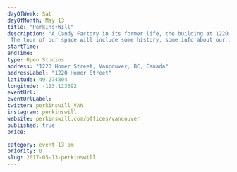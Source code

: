 ```yaml
---
dayOfWeek: Sat
dayOfMonth: May 13
title: "Perkins+Will"
description: "A Candy Factory in its former life, the building at 1220 Homer St has been converted to become our working studio. We are a multidisciplinary design firm, specializing in Architectural, Interior, Urban, and Industrial Design. We’re driven by sustainability, innovation and design excellence. The tour of our space will include some history, some info about our office today and our design practice."
startTime: 
endTime: 
type: Open Studios
address: "1220 Homer Street, Vancouver, BC, Canada"
addressLabel: "1220 Homer Street"
latitude: 49.274804
longitude: -123.123392
eventUrl: 
eventUrlLabel: 
twitter: perkinswill_VAN
instagram: perkinswill
website: perkinswill.com/offices/vancouver
published: true
price: 

category: event-13-pm
priority: 0
slug: 2017-05-13-perkinswill
---
```

